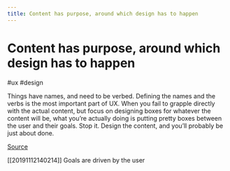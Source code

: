 ```yaml
---
title: Content has purpose, around which design has to happen
---
```


# Content has purpose, around which design has to happen

#ux #design

Things have names, and need to be verbed. Defining the names and the verbs is the most important part of UX.
When you fail to grapple directly with the actual content, but focus on designing boxes for whatever the content will be, what you’re actually doing is putting pretty boxes between the user and their goals. Stop it. Design the content, and you’ll probably be just about done.

[Source](https://medium.com/radical-ux/nine-nasty-ux-truths-83b30ea94355)

[[20191112140214]] Goals are driven by the user